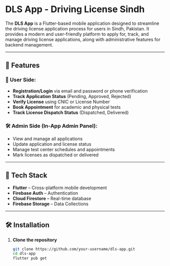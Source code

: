 # DLS App - Driving License Sindh

The **DLS App** is a Flutter-based mobile application designed to streamline the driving license application process for users in Sindh, Pakistan. It provides a modern and user-friendly platform to apply for, track, and manage driving license applications, along with administrative features for backend management.

---

## 🚀 Features

### 👤 User Side:
- **Registration/Login** via email and password or phone verification
- **Track Application Status** (Pending, Approved, Rejected)
- **Verify License** using CNIC or License Number
- **Book Appointment** for academic and physical tests
- **Track License Dispatch Status** (Dispatched, Delivered)

### 🛠️ Admin Side (In-App Admin Panel):
- View and manage all applications
- Update application and license status
- Manage test center schedules and appointments
- Mark licenses as dispatched or delivered

---

## 🧱 Tech Stack

- **Flutter** – Cross-platform mobile development
- **Firebase Auth** – Authentication
- **Cloud Firestore** – Real-time database
- **Firebase Storage** – Data Collections
  
---


## 🛠️ Installation

1. **Clone the repository**
   ```bash
   git clone https://github.com/your-username/dls-app.git
   cd dls-app
   flutter pub get
